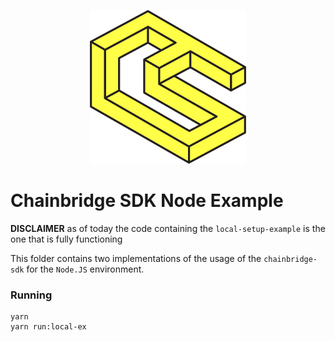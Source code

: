 <p align="center"><a href="https://https://chainsafe.io/"><img width="250" title="Chainbridge UI" src='../../assets/chainsafe_logo.png'/></a></p>

# Chainbridge SDK Node Example

**DISCLAIMER** as of today the code containing the `local-setup-example` is the one that is fully functioning

This folder contains two implementations of the usage of the `chainbridge-sdk` for the `Node.JS` environment.

### Running

```
yarn
yarn run:local-ex
```
